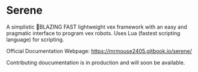 # Serene
A simplistic 🚀BLAZING FAST lightweight vex framework with an easy and pragmatic interface to program vex robots. Uses Lua (fastest scripting language) for scripting.

Official Documentation Webpage: https://mrmouse2405.gitbook.io/serene/

Contributing doucumentation is in production and will soon be available.
